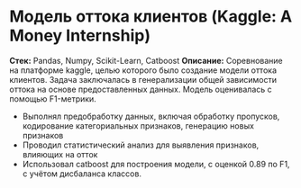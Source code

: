 # Модель оттока клиентов (Kaggle: A Money Internship)
**Стек:** Pandas, Numpy, Scikit-Learn, Catboost
**Описание:** Соревнование на платформе kaggle, целью которого было создание модели оттока клиентов. Задача заключалась в генерализации общей зависимости оттока на основе предоставленных данных. Модель оценивалась с помощью F1-метрики.

- Выполнял предобработку данных, включая обработку пропусков, кодирование категориальных признаков, генерацию новых признаков
- Проводил статистический анализ для выявления признаков, влияющих на отток
- Использовал catboost для построения модели, с оценкой 0.89 по F1, с учётом дисбаланса классов.
